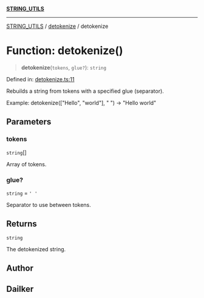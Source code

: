 [**STRING_UTILS**](../../README.md)

***

[STRING_UTILS](../../README.md) / [detokenize](../README.md) / detokenize

# Function: detokenize()

> **detokenize**(`tokens`, `glue?`): `string`

Defined in: [detokenize.ts:11](https://github.com/dailker/everyutil/blob/b3489bb6f319079994023a8bfde262e0cfc42fe7/src/string/detokenize.ts#L11)

Rebuilds a string from tokens with a specified glue (separator).

Example: detokenize(["Hello", "world"], " ") → "Hello world"

## Parameters

### tokens

`string`[]

Array of tokens.

### glue?

`string` = `' '`

Separator to use between tokens.

## Returns

`string`

The detokenized string.

## Author

## Dailker
